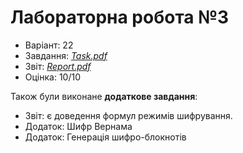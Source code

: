 # Лабораторна робота №3

- Варіант: 22
- Завдання: [*Task.pdf*](Task.pdf)
- Звіт: [*Report.pdf*](Report.pdf)
- Оцінка: 10/10

Також були виконане **додаткове завдання**:
- Звіт: є доведення формул режимів шифрування.
- Додаток: Шифр Вернама
- Додаток: Генерація шифро-блокнотів